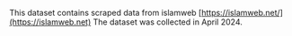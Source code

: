 This dataset contains scraped data from islamweb [https://islamweb.net/](https://islamweb.net)
The dataset was collected in April 2024.
